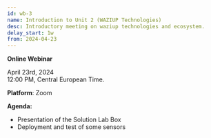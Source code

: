 ```yaml
---
id: wb-3
name: Introduction to Unit 2 (WAZIUP Technologies) 
desc: Introductory meeting on waziup technologies and ecosystem.
delay_start: 1w
from: 2024-04-23
---
```


**Online Webinar**

April 23rd, 2024  
12:00 PM, Central European Time.

**Platform**: Zoom

**Agenda:**
- Presentation of the Solution Lab Box
- Deployment and test of some sensors 





